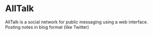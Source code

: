 # AllTalk
AllTalk is a social network for public messaging using a web interface. Posting notes in blog format (like Twitter)
